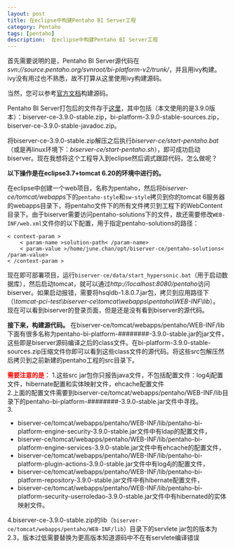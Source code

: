 ```yaml
---
layout: post
title: 在eclipse中构建Pentaho BI Server工程
category: Pentaho
tags: [pentaho]
description:  在eclipse中构建Pentaho BI Server工程
---
```

首先需要说明的是，Pentaho BI Server源代码在<em>svn://source.pentaho.org/svnroot/bi-platform-v2/trunk/</em>，并且用ivy构建。ivy没有用过也不熟悉，故不打算从这里使用ivy构建源码。

当然，您可以参考<a href="http://wiki.pentaho.com/display/ServerDoc2x/Building+and+Debugging+Pentaho+with+Eclipse" target="_blank">官方文档</a>构建源码。

Pentaho BI Server打包后的文件存于<a href="http://sourceforge.net/projects/pentaho/files/Business%20Intelligence%20Server/" target="_blank">这里</a>，其中包括（本文使用的是3.9.0版本）：biserver-ce-3.9.0-stable.zip，bi-platform-3.9.0-stable-sources.zip，biserver-ce-3.9.0-stable-javadoc.zip。


将biserver-ce-3.9.0-stable.zip解压之后执行<em>biserver-ce/start-pentaho.bat</em>（或是再linux环境下：<em>biserver-ce/start-pentaho.sh</em>），即可成功启动biserver。现在我想将这个工程导入到eclipse然后调式跟踪代码，怎么做呢？

<strong>以下操作是在eclipse3.7+tomcat 6.20的环境中进行的。</strong>

在eclipse中创建一个web项目，名称为pentaho，然后将<em>biserver-ce/tomcat/webapps</em>下的<code>pentaho-style</code>和<code>sw-style</code>拷贝到你的tomcat 6服务器的webapps目录下，将pentaho文件下的所有文件拷贝到工程下的WebContent目录下。由于biserver需要访问pentaho-solutions下的文件，故还需要修改<code>WEB-INF/web.xml</code>文件你的以下配置，用于指定pentaho-solutions的路径：

	< context-param >
		< param-name >solution-path< /param-name>
		< param-value >/home/june.chan/opt/biserver-ce/pentaho-solutions< /param-value>
	< /context-param >

现在即可部署项目，运行<code>biserver-ce/data/start_hypersonic.bat</code>（用于启动数据库），然后启动tomcat，就可以通过<em>http://localhost:8080/pentaho</em>访问biserver。如果启动报错，需要将hsqldb-1.8.0.7.jar包，拷贝到应用路径下（<em>\tomcat-pci-test\biserver-ce\tomcat\webapps\pentaho\WEB-INF\lib</em>）。<br />
现在可以看到biserver的登录页面，但是还是没有看到biserver的源代码。

<strong>接下来，构建源代码。</strong>
在biserver-ce/tomcat/webapps/pentaho/WEB-INF/lib下面有很多名称为pentaho-bi-platform-########-3.9.0-stable.jar的jar文件，这些即是biserver源码编译之后的class文件。在bi-platform-3.9.0-stable-sources.zip压缩文件你即可以看到这些class文件的源代码。将这些src包解压然后拷贝到之前新建的pentaho工程的src目录下。

<strong><font color="red">需要注意的是：</font></strong>
1.这些src jar包你只报告java文件，不包括配置文件：log4j配置文件，hibernate配置和实体映射文件，ehcache配置文件<br />
2.上面的配置文件需要到biserver-ce/tomcat/webapps/pentaho/WEB-INF/lib目录下的pentaho-bi-platform-########-3.9.0-stable.jar文件中寻找。<br />
3.
* biserver-ce/tomcat/webapps/pentaho/WEB-INF/lib/pentaho-bi-platform-engine-security-3.9.0-stable.jar文件中有ldap的配置文件，
* biserver-ce/tomcat/webapps/pentaho/WEB-INF/lib/pentaho-bi-platform-engine-services-3.9.0-stable.jar文件中有ehcache的配置文件，
* biserver-ce/tomcat/webapps/pentaho/WEB-INF/lib/pentaho-bi-platform-plugin-actions-3.9.0-stable.jar文件中有log4j的配置文件，
* biserver-ce/tomcat/webapps/pentaho/WEB-INF/lib/pentaho-bi-platform-repository-3.9.0-stable.jar文件中有hibernate配置文件，
* biserver-ce/tomcat/webapps/pentaho/WEB-INF/lib/pentaho-bi-platform-security-userroledao-3.9.0-stable.jar文件中有hibernated的实体映射文件。

4.biserver-ce-3.9.0-stable.zip的lib（`biserver-ce/tomcat/webapps/pentaho/WEB-INF/lib`）目录下的servlete jar包的版本为2.3，版本过低需要替换为更高版本知道源码中不在有servlete编译错误

